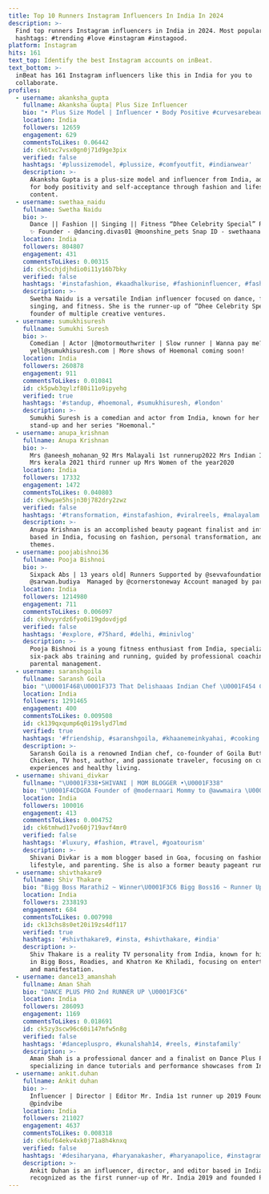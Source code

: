 ```yaml
---
title: Top 10 Runners Instagram Influencers In India In 2024
description: >-
  Find top runners Instagram influencers in India in 2024. Most popular
  hashtags: #trending #love #instagram #instagood.
platform: Instagram
hits: 161
text_top: Identify the best Instagram accounts on inBeat.
text_bottom: >-
  inBeat has 161 Instagram influencers like this in India for you to
  collaborate.
profiles:
  - username: akanksha_gupta
    fullname: Akanksha Gupta| Plus Size Influencer
    bio: "• Plus Size Model | Influencer • Body Positive #curvesarebeautiful \U0001F451 Ms India Curvy 2020 1st Runner Up Embrace your curves \U0001F48C: akankshagpt7@gmail.com"
    location: India
    followers: 12659
    engagement: 629
    commentsToLikes: 0.06442
    id: ck6txc7vsx0gn0j71d9ge3pix
    verified: false
    hashtags: '#plussizemodel, #plussize, #comfyoutfit, #indianwear'
    description: >-
      Akanksha Gupta is a plus-size model and influencer from India, advocating
      for body positivity and self-acceptance through fashion and lifestyle
      content.
  - username: swethaa_naidu
    fullname: Swetha Naidu
    bio: >-
      Dance || Fashion || Singing || Fitness “Dhee Celebrity Special” Runner Up
      ✨ Founder - @dancing.divas01 @moonshine_pets Snap ID - swethaanaidu
    location: India
    followers: 804807
    engagement: 431
    commentsToLikes: 0.00315
    id: ck5cchjdjhdio0i11y16b7bky
    verified: false
    hashtags: '#instafashion, #kaadhalkurise, #fashioninfluencer, #fashion'
    description: >-
      Swetha Naidu is a versatile Indian influencer focused on dance, fashion,
      singing, and fitness. She is the runner-up of “Dhee Celebrity Special” and
      founder of multiple creative ventures.
  - username: sumukhisuresh
    fullname: Sumukhi Suresh
    bio: >-
      Comedian | Actor |@motormouthwriter | Slow runner | Wanna pay me? contact
      yell@sumukhisuresh.com | More shows of Hoemonal coming soon!
    location: India
    followers: 260878
    engagement: 911
    commentsToLikes: 0.010841
    id: ck5pwb3qylzf80i11o9ipyehg
    verified: true
    hashtags: '#standup, #hoemonal, #sumukhisuresh, #london'
    description: >-
      Sumukhi Suresh is a comedian and actor from India, known for her work in
      stand-up and her series "Hoemonal."
  - username: anupa_krishnan
    fullname: Anupa Krishnan
    bio: >-
      Mrs @aneesh_mohanan_92 Mrs Malayali 1st runnerup2022 Mrs Indian Icon2021
      Mrs kerala 2021 third runner up Mrs Women of the year2020
    location: India
    followers: 17332
    engagement: 1472
    commentsToLikes: 0.040803
    id: ck9wgae5hsjn30j782dry2zwz
    verified: false
    hashtags: '#transformation, #instafashion, #viralreels, #malayalam'
    description: >-
      Anupa Krishnan is an accomplished beauty pageant finalist and influencer
      based in India, focusing on fashion, personal transformation, and cultural
      themes.
  - username: poojabishnoi36
    fullname: Pooja Bishnoi
    bio: >-
      Sixpack Abs | 13 years old| Runners Supported by @sevvafoundation Coach
      @sarwan.budiya￼ Managed by @cornerstoneway Account managed by parents
    location: India
    followers: 1214980
    engagement: 711
    commentsToLikes: 0.006097
    id: ck0vyyrdz6fyo0i19gdovdjgd
    verified: false
    hashtags: '#explore, #75hard, #delhi, #minivlog'
    description: >-
      Pooja Bishnoi is a young fitness enthusiast from India, specializing in
      six-pack abs training and running, guided by professional coaching and
      parental management.
  - username: saranshgoila
    fullname: Saransh Goila
    bio: "\U0001F468‍\U0001F373 That Delishaaas Indian Chef \U0001F454 Cofounder @goilabutterchicken 100+ stores \U0001F4FA Tv Host \U0001F9F3 Traveller \U0001F3C3 Marathon Runner & Author \U0001F4F19910421104"
    location: India
    followers: 1291465
    engagement: 400
    commentsToLikes: 0.009508
    id: ck139qxqump6q0i19slyd7lmd
    verified: true
    hashtags: '#friendship, #saranshgoila, #khaanemeinkyahai, #cooking'
    description: >-
      Saransh Goila is a renowned Indian chef, co-founder of Goila Butter
      Chicken, TV host, author, and passionate traveler, focusing on culinary
      experiences and healthy living.
  - username: shivani_divkar
    fullname: "\U0001F338•SHIVANI | MOM BLOGGER •\U0001F338"
    bio: "\U0001F4CDGOA Founder of @modernaari Mommy to @awwmaira \U0001F9DA\U0001F3FB‍♀️ | Fashion | Travel & Lifestyle | Parenting | •MISS GOA 2016 1ST RUNNER UP• #MOMBLOGGER"
    location: India
    followers: 100016
    engagement: 413
    commentsToLikes: 0.004752
    id: ck6tmhwd17vo60j719avf4mr0
    verified: false
    hashtags: '#luxury, #fashion, #travel, #goatourism'
    description: >-
      Shivani Divkar is a mom blogger based in Goa, focusing on fashion, travel,
      lifestyle, and parenting. She is also a former beauty pageant runner-up.
  - username: shivthakare9
    fullname: Shiv Thakare
    bio: "Bigg Boss Marathi2 ~ Winner\U0001F3C6 Bigg Boss16 ~ Runner Up\U0001F4AB Roadies15 ~ Semifinalist\U0001F4A5 Khatron Ke Khiladi13 ~ Finalist⚡️ Jhalak Dikhlaa Jaa ~ MANIFESTATION✨"
    location: India
    followers: 2338193
    engagement: 684
    commentsToLikes: 0.007998
    id: ck13chs8s0et20i19zs4df117
    verified: true
    hashtags: '#shivthakare9, #insta, #shivthakare, #india'
    description: >-
      Shiv Thakare is a reality TV personality from India, known for his roles
      in Bigg Boss, Roadies, and Khatron Ke Khiladi, focusing on entertainment
      and manifestation.
  - username: dance13_amanshah
    fullname: Aman Shah
    bio: "DANCE PLUS PRO 2nd RUNNER UP \U0001F3C6"
    location: India
    followers: 286093
    engagement: 1169
    commentsToLikes: 0.018691
    id: ck5zy3scw96c60i147mfw5n8g
    verified: false
    hashtags: '#dancepluspro, #kunalshah14, #reels, #instafamily'
    description: >-
      Aman Shah is a professional dancer and a finalist on Dance Plus Pro,
      specializing in dance tutorials and performance showcases from India.
  - username: ankit.duhan
    fullname: Ankit duhan
    bio: >-
      Influencer | Director | Editor Mr. India 1st runner up 2019 Founder ;
      @pindvibe
    location: India
    followers: 211027
    engagement: 4637
    commentsToLikes: 0.008318
    id: ck6uf64ekv4xk0j71a8h4knxq
    verified: false
    hashtags: '#desiharyana, #haryanakasher, #haryanapolice, #instagram'
    description: >-
      Ankit Duhan is an influencer, director, and editor based in India. He is
      recognized as the first runner-up of Mr. India 2019 and founded Pind Vibe.
---
```



